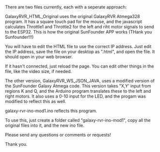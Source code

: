There are two files currently, each with a seperate approach:

GalaxyRVR_HTML_Original uses the original GalaxyRVR Atmega328 program. It has a square touch pad for the mouse, and the javascript calculates Throttle1 and Throttle2 for the left and riht motor signals to send to the ESP32.
This is how the original SunFounder APP works (THank you Sunfounder!!!)

You will have to edit the HTML file to use the correct IP address. Just edit the IP address, save the file on your desktop as ".html", and open the file.
It should open in your web browser.

If it hasn't connected, just reload the page. You can edit other things in the file, like the video size, if needed.



The other version, GalaxyRVR_WS_JSON_JAVA, uses a modified version of the SunFounder Galaxy Atmega code. This version takes "X,Y' input from regions K and Q, and the Arduino program translates these to the left and right motors. It also uses a 0-10 input for the LED, and the progam was modified to reflect this as well.

galaxy-rvr-ino-mod1.ino reflects this program.

To use this, just create a folder called "galaxy-rvr-ino-mod1", copy all the original files into it, and the new ino file.

Please send any questions or comments or requests!

Thank you.
